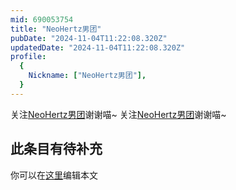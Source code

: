 ```yaml
---
mid: 690053754
title: "NeoHertz男团"
pubDate: "2024-11-04T11:22:08.320Z"
updatedDate: "2024-11-04T11:22:08.320Z"
profile:
  {
    Nickname: ["NeoHertz男团"],
  }
---
```


关注[NeoHertz男团](https://space.bilibili.com/690053754)谢谢喵~ 关注[NeoHertz男团](https://space.bilibili.com/690053754)谢谢喵~

## 此条目有待补充
你可以在[这里](https://github.com/Yuhanawa/VTuber.ICU-Content/edit/master/v/NeoHertz男团/index.md)编辑本文

